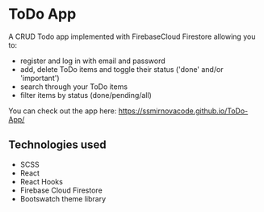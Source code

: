 # ToDo App

A CRUD Todo app implemented with FirebaseCloud Firestore allowing you to:
 - register and log in with email and password 
 - add, delete ToDo items and toggle their status ('done' and/or 'important')
 - search through your ToDo items
 - filter items by status (done/pending/all)

You can check out the app here: https://ssmirnovacode.github.io/ToDo-App/

## Technologies used
 - SCSS
 - React
 - React Hooks
 - Firebase Cloud Firestore 
 - Bootswatch theme library
 

